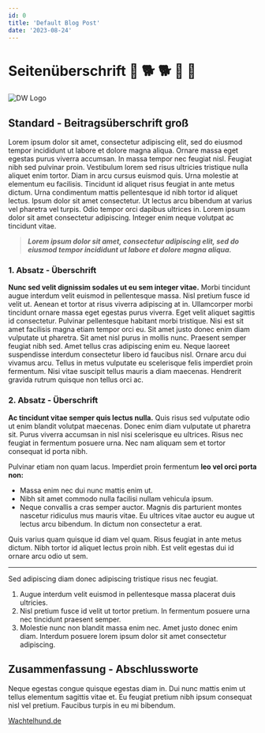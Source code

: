 ```yaml
---
id: 0
title: 'Default Blog Post'
date: '2023-08-24'
---
```



# Seitenüberschrift :dog: :dog2: 🐕  :wolf: :poodle:

![DW Logo](https://scontent-fra3-1.xx.fbcdn.net/v/t39.30808-6/314993649_493699446117646_3964479837335907592_n.jpg?_nc_cat=101&ccb=1-7&_nc_sid=e3f864&_nc_ohc=xmV_IWF5opgAX8tgR7S&_nc_ht=scontent-fra3-1.xx&oh=00_AfDmQXAoUsOMSfpj_mmRhhmtu-ckL7XCv6fsVaEBOb2sFg&oe=64EC4744)
## Standard - Beitragsüberschrift groß

Lorem ipsum dolor sit amet, consectetur adipiscing elit, sed do eiusmod tempor incididunt ut labore et dolore magna aliqua. Ornare massa eget egestas purus viverra accumsan. In massa tempor nec feugiat nisl. Feugiat nibh sed pulvinar proin. Vestibulum lorem sed risus ultricies tristique nulla aliquet enim tortor. Diam in arcu cursus euismod quis. Urna molestie at elementum eu facilisis. Tincidunt id aliquet risus feugiat in ante metus dictum. Urna condimentum mattis pellentesque id nibh tortor id aliquet lectus. Ipsum dolor sit amet consectetur. Ut lectus arcu bibendum at varius vel pharetra vel turpis. Odio tempor orci dapibus ultrices in. Lorem ipsum dolor sit amet consectetur adipiscing. Integer enim neque volutpat ac tincidunt vitae.

> ***Lorem ipsum dolor sit amet, consectetur adipiscing elit, sed do eiusmod tempor incididunt ut labore et dolore magna aliqua.***

### 1. Absatz - Überschrift

**Nunc sed velit dignissim sodales ut eu sem integer vitae.** Morbi tincidunt augue interdum velit euismod in pellentesque massa. Nisl pretium fusce id velit ut. Aenean et tortor at risus viverra adipiscing at in. Ullamcorper morbi tincidunt ornare massa eget egestas purus viverra. Eget velit aliquet sagittis id consectetur. Pulvinar pellentesque habitant morbi tristique. Nisi est sit amet facilisis magna etiam tempor orci eu. Sit amet justo donec enim diam vulputate ut pharetra. Sit amet nisl purus in mollis nunc. Praesent semper feugiat nibh sed. Amet tellus cras adipiscing enim eu. Neque laoreet suspendisse interdum consectetur libero id faucibus nisl. Ornare arcu dui vivamus arcu. Tellus in metus vulputate eu scelerisque felis imperdiet proin fermentum. Nisi vitae suscipit tellus mauris a diam maecenas. Hendrerit gravida rutrum quisque non tellus orci ac. 

### 2. Absatz - Überschrift 

**Ac tincidunt vitae semper quis lectus nulla.** Quis risus sed vulputate odio ut enim blandit volutpat maecenas. Donec enim diam vulputate ut pharetra sit. Purus viverra accumsan in nisl nisi scelerisque eu ultrices. Risus nec feugiat in fermentum posuere urna. Nec nam aliquam sem et tortor consequat id porta nibh.

Pulvinar etiam non quam lacus. Imperdiet proin fermentum **leo vel orci porta non:**

- Massa enim nec dui nunc mattis enim ut. 
- Nibh sit amet commodo nulla facilisi nullam vehicula ipsum. 
- Neque convallis a cras semper auctor. Magnis dis parturient montes nascetur ridiculus mus mauris vitae. Eu ultrices vitae auctor eu augue ut lectus arcu bibendum. In dictum non consectetur a erat. 

Quis varius quam quisque id diam vel quam. Risus feugiat in ante metus dictum. Nibh tortor id aliquet lectus proin nibh. Est velit egestas dui id ornare arcu odio ut sem. 

--- 

Sed adipiscing diam donec adipiscing tristique risus nec feugiat. 

1. Augue interdum velit euismod in pellentesque massa placerat duis ultricies. 
2. Nisl pretium fusce id velit ut tortor pretium. In fermentum posuere urna nec tincidunt praesent semper.
3. Molestie nunc non blandit massa enim nec. Amet justo donec enim diam. Interdum posuere lorem ipsum dolor sit amet consectetur adipiscing.

## Zusammenfassung - Abschlussworte

Neque egestas congue quisque egestas diam in. Dui nunc mattis enim ut tellus elementum sagittis vitae et. Eu feugiat pretium nibh ipsum consequat nisl vel pretium. Faucibus turpis in eu mi bibendum. 

[Wachtelhund.de](https://www.wachtelhund.de)
